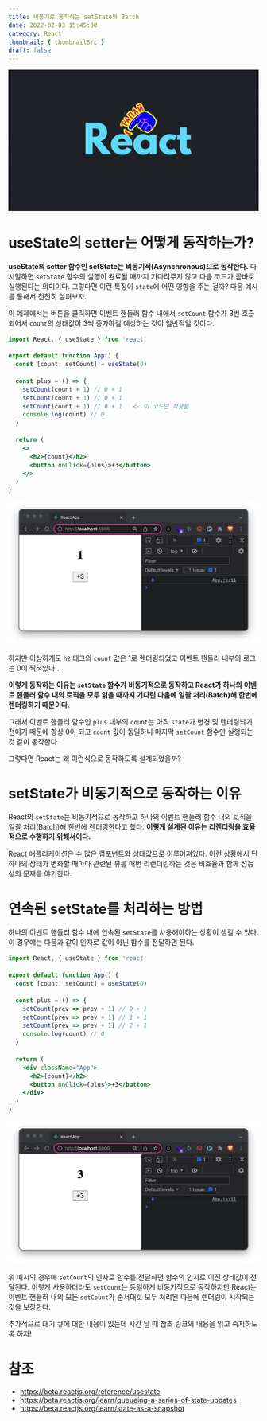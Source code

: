 ```yaml
---
title: 비동기로 동작하는 setState와 Batch
date: 2022-02-03 15:45:00
category: React
thumbnail: { thumbnailSrc }
draft: false
---
```


![](./images/thumbNails/React.gif)

# useState의 setter는 어떻게 동작하는가?

**useState의 setter 함수인 setState는 비동기적(Asynchronous)으로 동작한다.** 다시말하면 `setState` 함수의 실행이 완료될 때까지 기다려주지 않고 다음 코드가 곧바로 실행된다는 의미이다. 그렇다면 이런 특징이 `state`에 어떤 영향을 주는 걸까? 다음 예시를 통해서 천천히 살펴보자.

이 예제에서는 버튼을 클릭하면 이벤트 핸들러 함수 내에서 `setCount` 함수가 3번 호출되어서 `count`의 상태값이 3씩 증가하길 예상하는 것이 일반적일 것이다.

```jsx
import React, { useState } from 'react'

export default function App() {
  const [count, setCount] = useState(0)

  const plus = () => {
    setCount(count + 1) // 0 + 1
    setCount(count + 1) // 0 + 1
    setCount(count + 1) // 0 + 1   <- 이 코드만 적용됨
    console.log(count) // 0
  }

  return (
    <>
      <h2>{count}</h2>
      <button onClick={plus}>+3</button>
    </>
  )
}
```

![그림1. 값을 사용한 setState](./images/react-setstate-01.png)

하지만 이상하게도 `h2` 태그의 `count` 값은 1로 렌더링되었고 이벤트 핸들러 내부의 로그는 0이 찍혀있다...

**이렇게 동작하는 이유는 `setState` 함수가 비동기적으로 동작하고 React가 하나의 이벤트 핸들러 함수 내의 로직을 모두 읽을 때까지 기다린 다음에 일괄 처리(Batch)해 한번에 렌더링하기 때문이다.**

그래서 이벤트 핸들러 함수인 `plus` 내부의 `count`는 아직 `state`가 변경 및 렌더링되기 전이기 때문에 항상 0이 되고 `count` 값이 동일하니 마지막 `setCount` 함수만 실행되는 것 같이 동작한다.

그렇다면 React는 왜 이런식으로 동작하도록 설계되었을까?

# setState가 비동기적으로 동작하는 이유

React의 `setState`는 비동기적으로 동작하고 하나의 이벤트 핸들러 함수 내의 로직을 일괄 처리(Batch)해 한번에 렌더링한다고 했다. **이렇게 설계된 이유는 리렌더링을 효율적으로 수행하기 위해서이다.**

React 애플리케이션은 수 많은 컴포넌트와 상태값으로 이루어져있다. 이런 상황에서 단 하나의 상태가 변화할 때마다 관련된 뷰를 매번 리렌더링하는 것은 비효율과 함께 성능상의 문제를 야기한다.

# 연속된 setState를 처리하는 방법

하나의 이벤트 핸들러 함수 내에 연속된 `setState`를 사용해야하는 상황이 생길 수 있다. 이 경우에는 다음과 같이 인자로 값이 아닌 함수를 전달하면 된다.

```jsx
import React, { useState } from 'react'

export default function App() {
  const [count, setCount] = useState(0)

  const plus = () => {
    setCount(prev => prev + 1) // 0 + 1
    setCount(prev => prev + 1) // 1 + 1
    setCount(prev => prev + 1) // 2 + 1
    console.log(count) // 0
  }

  return (
    <div className="App">
      <h2>{count}</h2>
      <button onClick={plus}>+3</button>
    </div>
  )
}
```

![그림2. 함수를 사용한 setState](./images/react-setstate-02.png)

위 예시의 경우에 `setCount`의 인자로 함수를 전달하면 함수의 인자로 이전 상태값이 전달된다. 이렇게 사용하더라도 `setCount`는 동일하게 비동기적으로 동작하지만 React는 이벤트 핸들러 내의 모든 `setCount`가 순서대로 모두 처리된 다음에 렌더링이 시작되는 것을 보장한다.

추가적으로 대기 큐에 대한 내용이 있는데 시간 날 때 참조 링크의 내용을 읽고 숙지하도록 하자!

# 참조

- https://beta.reactjs.org/reference/usestate
- https://beta.reactjs.org/learn/queueing-a-series-of-state-updates
- https://beta.reactjs.org/learn/state-as-a-snapshot

<br/>
